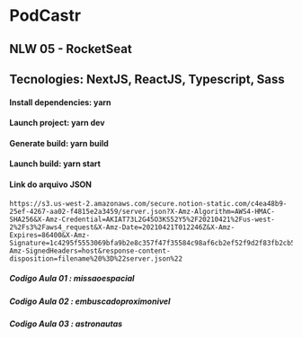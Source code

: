 # PodCastr

## NLW 05 - RocketSeat

## Tecnologies: NextJS, ReactJS, Typescript, Sass

#### Install dependencies: yarn

#### Launch project: yarn dev

#### Generate build: yarn build

#### Launch build: yarn start


#### Link do arquivo JSON
```
https://s3.us-west-2.amazonaws.com/secure.notion-static.com/c4ea48b9-25ef-4267-aa02-f4815e2a3459/server.json?X-Amz-Algorithm=AWS4-HMAC-SHA256&X-Amz-Credential=AKIAT73L2G45O3KS52Y5%2F20210421%2Fus-west-2%2Fs3%2Faws4_request&X-Amz-Date=20210421T012246Z&X-Amz-Expires=86400&X-Amz-Signature=1c4295f5553069bfa9b2e8c357f47f35584c98af6cb2ef52f9d2f83fb2cb5c83&X-Amz-SignedHeaders=host&response-content-disposition=filename%20%3D%22server.json%22
```

##### Codigo Aula 01 : missaoespacial
##### Codigo Aula 02 : embuscadoproximonivel
##### Codigo Aula 03 : astronautas
